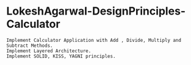 # LokeshAgarwal-DesignPrinciples-Calculator

    Implement Calculator Application with Add , Divide, Multiply and Subtract Methods.
    Implement Layered Architecture.
    Implement SOLID, KISS, YAGNI principles.
